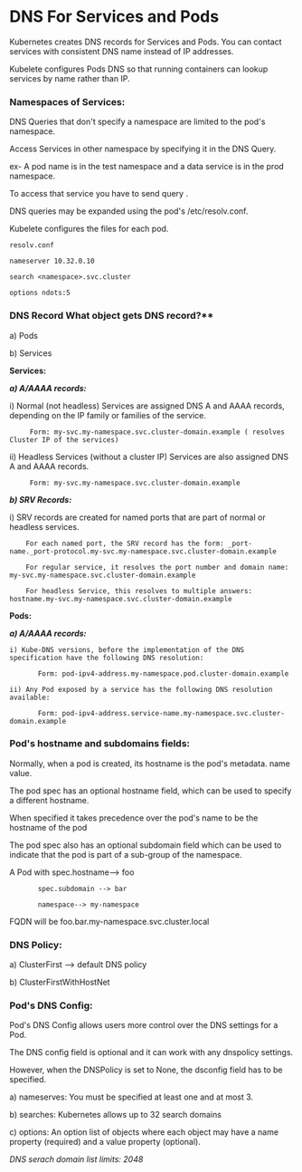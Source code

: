# DNS For Services and Pods

Kubernetes creates DNS records for Services and Pods. You can contact services with consistent DNS name instead of IP addresses.

Kubelete configures Pods DNS so that running containers can lookup services by name rather than IP.

<h3><b>Namespaces of Services:</b></h3>

DNS Queries that don't specify a namespace are limited to the pod's namespace.

Access Services in other namespace by specifying it in the DNS Query.


ex-
A pod name is in the test namespace and a data service is in the prod namespace.

To access that service you have to send query <servicename>.<namespace>

DNS queries may be expanded using the pod's /etc/resolv.conf.

Kubelete configures the files for each pod.

    resolv.conf

    nameserver 10.32.0.10

    search <namespace>.svc.cluster
    
    options ndots:5

<h3><b>DNS Record
What object gets DNS record?**</b></h3>

a) Pods

b) Services


**Services:**

_**a) A/AAAA records:**_

  i) Normal (not headless) Services are assigned DNS A and AAAA records, depending on the IP family or families of the service.
  
         Form: my-svc.my-namespace.svc.cluster-domain.example ( resolves Cluster IP of the services)
        
  ii) Headless Services (without a cluster IP) Services are also assigned DNS A and AAAA records.
  
         Form: my-svc.my-namespace.svc.cluster-domain.example
	  
_**b) SRV Records:**_

   i) SRV records are created for named ports that are part of normal or headless services.
   
        For each named port, the SRV record has the form: _port-name._port-protocol.my-svc.my-namespace.svc.cluster-domain.example
      
        For regular service, it resolves the port number and domain name: my-svc.my-namespace.svc.cluster-domain.example
      
        For headless Service, this resolves to multiple answers: hostname.my-svc.my-namespace.svc.cluster-domain.example

**Pods:**

_**a) A/AAAA records:**_

    i) Kube-DNS versions, before the implementation of the DNS specification have the following DNS resolution:
    
           Form: pod-ipv4-address.my-namespace.pod.cluster-domain.example
           
    ii) Any Pod exposed by a service has the following DNS resolution available:
    
           Form: pod-ipv4-address.service-name.my-namespace.svc.cluster-domain.example

<h3><b> Pod's hostname and subdomains fields:</b></h3>

Normally, when a pod is created, its hostname is the pod's metadata. name value.

The pod spec has an optional hostname field, which can be used to specify a different hostname.

When specified it takes precedence over the pod's name to be the hostname of the pod

The pod spec also has an optional subdomain field which can be used to indicate that the pod is part of a sub-group of the namespace.

A Pod with spec.hostname--> foo

           spec.subdomain --> bar
           
		   namespace--> my-namespace
     
FQDN will be foo.bar.my-namespace.svc.cluster.local

		
		
<h3><b> DNS Policy:</b></h3>

a) ClusterFirst --> default DNS policy

b) ClusterFirstWithHostNet

<h3><b> Pod's DNS Config:</b></h3>

Pod's DNS Config allows users more control over the DNS settings for a Pod.

The DNS config field is optional and it can work with any dnspolicy settings.

However, when the DNSPolicy is set to None, the dsconfig field has to be specified.

a) nameserves: You must be specified at least one and at most 3.

b) searches: Kubernetes allows up to 32 search domains

c) options: An option list of objects where each object may have a name property (required) and a value property (optional).

_DNS serach domain list limits: 2048_
